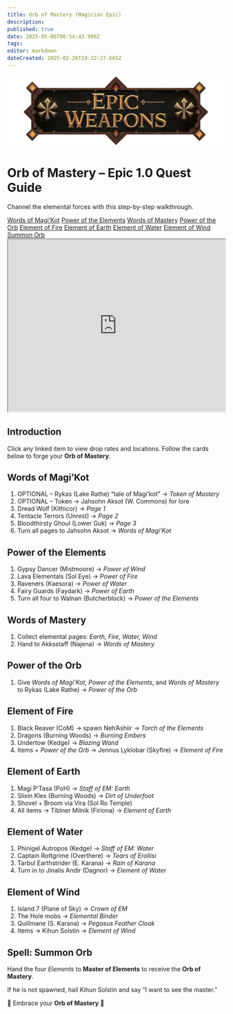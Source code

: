```yaml
---
title: Orb of Mastery (Magician Epic)
description: 
published: true
date: 2025-05-06T00:54:43.996Z
tags: 
editor: markdown
dateCreated: 2025-02-26T19:32:27.665Z
---
```


<!-- ───────────── Mage Epic 1.0 – Orb of Mastery ───────────── -->
<div class="page-container">

  <!-- Banner ------------------------------------------------------- -->
  <div class="hero-card">
    <img src="/epicweapons.webp" alt="Epic Mage Weapons Banner" class="hero-img">
    <h1 class="hero-title">Orb of Mastery – Epic 1.0 Quest Guide</h1>
    <p class="hero-sub">Channel the elemental forces with this step-by-step walkthrough.</p>
  </div>

  <!-- Quick Nav ----------------------------------------------------- -->
  <nav class="toc-nav">
    <a href="#magikot">Words of Magi’Kot</a>
    <a href="#elements">Power of the Elements</a>
    <a href="#mastery">Words of Mastery</a>
    <a href="#powerorb">Power of the Orb</a>
    <a href="#fire">Element of Fire</a>
    <a href="#earth">Element of Earth</a>
    <a href="#water">Element of Water</a>
    <a href="#wind">Element of Wind</a>
    <a href="#final">Summon Orb</a>
  </nav>

  <!-- In-game item preview ----------------------------------------- -->
  <iframe src="https://www.thjdi.cc/item/2028034" width="100%" height="400"></iframe>

  <!-- Introduction ------------------------------------------------- -->
  <section class="quest-card">
    <h2>Introduction</h2>
    <p>Click any linked item to view drop rates and locations. Follow the cards below to forge your <strong>Orb of Mastery</strong>.</p>
  </section>

  <!-- Quest Sections ----------------------------------------------- -->
  <section id="magikot" class="quest-card">
    <h2>Words of Magi’Kot</h2>
    <ol>
      <li class="optional">OPTIONAL – Rykas (Lake Rathe) “tale of Magi’kot” → <em>Token of Mastery</em></li>
      <li class="optional">OPTIONAL – Token → Jahsohn Aksot (W. Commons) for lore</li>
      <li>Dread Wolf (Kithicor) → <em>Page 1</em></li>
      <li>Tentacle Terrors (Unrest) → <em>Page 2</em></li>
      <li>Bloodthirsty Ghoul (Lower Guk) → <em>Page 3</em></li>
      <li>Turn all pages to Jahsohn Aksot → <em>Words of Magi’Kot</em></li>
    </ol>
  </section>

  <section id="elements" class="quest-card">
    <h2>Power of the Elements</h2>
    <ol>
      <li>Gypsy Dancer (Mistmoore) → <em>Power of Wind</em></li>
      <li>Lava Elementals (Sol Eye) → <em>Power of Fire</em></li>
      <li>Raveners (Kaesora) → <em>Power of Water</em></li>
      <li>Fairy Guards (Faydark) → <em>Power of Earth</em></li>
      <li>Turn all four to Walnan (Butcherblock) → <em>Power of the Elements</em></li>
    </ol>
  </section>

  <section id="mastery" class="quest-card">
    <h2>Words of Mastery</h2>
    <ol>
      <li>Collect elemental pages: <em>Earth, Fire, Water, Wind</em></li>
      <li>Hand to Akksstaff (Najena) → <em>Words of Mastery</em></li>
    </ol>
  </section>

  <section id="powerorb" class="quest-card">
    <h2>Power of the Orb</h2>
    <ol>
      <li>Give <em>Words of Magi’Kot</em>, <em>Power of the Elements</em>, and <em>Words of Mastery</em> to Rykas (Lake Rathe) → <em>Power of the Orb</em></li>
    </ol>
  </section>

  <section id="fire" class="quest-card">
    <h2>Element of Fire</h2>
    <ol>
      <li>Black Reaver (CoM) → spawn Neh’Ashiir → <em>Torch of the Elements</em></li>
      <li>Dragons (Burning Woods) → <em>Burning Embers</em></li>
      <li>Undertow (Kedge) → <em>Blazing Wand</em></li>
      <li>Items + <em>Power of the Orb</em> → Jennus Lyklobar (Skyfire) → <em>Element of Fire</em></li>
    </ol>
  </section>

  <section id="earth" class="quest-card">
    <h2>Element of Earth</h2>
    <ol>
      <li>Magi P’Tasa (PoH) → <em>Staff of EM: Earth</em></li>
      <li>Slixin Klex (Burning Woods) → <em>Dirt of Underfoot</em></li>
      <li>Shovel + Broom via Vira (Sol Ro Temple)</li>
      <li>All items → Tiblner Milnik (Firiona) → <em>Element of Earth</em></li>
    </ol>
  </section>

  <section id="water" class="quest-card">
    <h2>Element of Water</h2>
    <ol>
      <li>Phinigel Autropos (Kedge) → <em>Staff of EM: Water</em></li>
      <li>Captain Rottgrime (Overthere) → <em>Tears of Erollisi</em></li>
      <li>Tarbul Earthstrider (E. Karana) → <em>Rain of Karana</em></li>
      <li>Turn in to Jinalis Andir (Dagnor) → <em>Element of Water</em></li>
    </ol>
  </section>

  <section id="wind" class="quest-card">
    <h2>Element of Wind</h2>
    <ol>
      <li>Island 7 (Plane of Sky) → <em>Crown of EM</em></li>
      <li>The Hole mobs → <em>Elemental Binder</em></li>
      <li>Quillmane (S. Karana) → <em>Pegasus Feather Cloak</em></li>
      <li>Items → Kihun Solstin → <em>Element of Wind</em></li>
    </ol>
  </section>

  <section id="final" class="quest-card final">
    <h2>Spell: Summon Orb</h2>
    <p>Hand the four <em>Elements</em> to <strong>Master of Elements</strong> to receive the <strong>Orb of Mastery</strong>.</p>
    <p>If he is not spawned, hail Kihun Solstin and say “I want to see the master.”</p>
    <p class="reward">🔮 Embrace your <strong>Orb of Mastery</strong> 🔮</p>
  </section>

</div>
